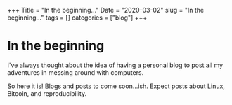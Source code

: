 +++
Title = "In the beginning..."
Date = "2020-03-02"
slug = "In the beginning..."
tags = []
categories = ["blog"]
+++

# In the beginning

I've always thought about the idea of having a personal blog to post all my adventures in messing around with computers.

So here it is! Blogs and posts to come soon...ish.
Expect posts about Linux, Bitcoin, and reproducibility.
